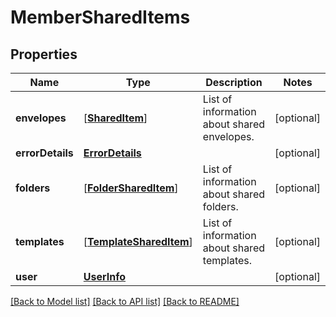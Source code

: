 # MemberSharedItems

## Properties
Name | Type | Description | Notes
------------ | ------------- | ------------- | -------------
**envelopes** | [[**SharedItem**](SharedItem.md)] | List of information about shared envelopes. | [optional] 
**errorDetails** | [**ErrorDetails**](ErrorDetails.md) |  | [optional] 
**folders** | [[**FolderSharedItem**](FolderSharedItem.md)] | List of information about shared folders. | [optional] 
**templates** | [[**TemplateSharedItem**](TemplateSharedItem.md)] | List of information about shared templates. | [optional] 
**user** | [**UserInfo**](UserInfo.md) |  | [optional] 

[[Back to Model list]](../README.md#documentation-for-models) [[Back to API list]](../README.md#documentation-for-api-endpoints) [[Back to README]](../README.md)


